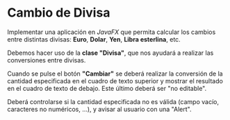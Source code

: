 # Cambio de Divisa

Implementar una aplicación en *JavaFX* que permita calcular los cambios entre distintas divisas: **Euro**, **Dolar**, **Yen**, **Libra esterlina**, etc.

Debemos hacer uso de la **clase "Divisa"**, que nos ayudará a realizar las conversiones entre divisas. 

Cuando se pulse el botón **"Cambiar"** se deberá realizar la conversión de la cantidad especificada en el cuadro de texto superior y mostrar el resultado en el cuadro de texto de debajo. Este último deberá ser "no editable".

Deberá controlarse si la cantidad especificada no es válida (campo vacío, caracteres no numéricos, ...), y avisar al usuario con una "Alert".